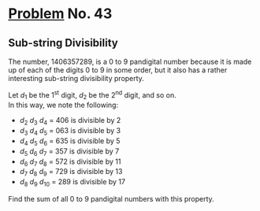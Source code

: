 # [Problem](https://projecteuler.net/problem=43) No. 43

## Sub-string Divisibility

The number, 1406357289, is a 0 to 9 pandigital number because it is made up of each of the digits 0 to 9 in some order, but it also has a rather interesting sub-string divisibility property.

Let <var>d</var><sub>1</sub> be the 1<sup>st</sup> digit, <var>d</var><sub>2</sub> be the 2<sup>nd</sup> digit, and so on.<br>
In this way, we note the following:

<ul>
    <li><var>d</var><sub>2</sub> <var>d</var><sub>3</sub> <var>d</var><sub>4</sub> = 406 is divisible by 2</li>
    <li><var>d</var><sub>3</sub> <var>d</var><sub>4</sub> <var>d</var><sub>5</sub> = 063 is divisible by 3</li>
    <li><var>d</var><sub>4</sub> <var>d</var><sub>5</sub> <var>d</var><sub>6</sub> = 635 is divisible by 5</li>
    <li><var>d</var><sub>5</sub> <var>d</var><sub>6</sub> <var>d</var><sub>7</sub> = 357 is divisible by 7</li>
    <li><var>d</var><sub>6</sub> <var>d</var><sub>7</sub> <var>d</var><sub>8</sub> = 572 is divisible by 11</li>
    <li><var>d</var><sub>7</sub> <var>d</var><sub>8</sub> <var>d</var><sub>9</sub> = 729 is divisible by 13</li>
    <li><var>d</var><sub>8</sub> <var>d</var><sub>9</sub> <var>d</var><sub>10</sub> = 289 is divisible by 17</li>
</ul>

Find the sum of all 0 to 9 pandigital numbers with this property.
